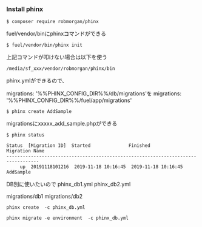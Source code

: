 ### Install phinx
```$ composer require robmorgan/phinx```

fuel/vendor/binにphinxコマンドができる

```$ fuel/vendor/bin/phinx init```

上記コマンドが叩けない場合は以下を使う

```/media/sf_xxx/vendor/robmorgan/phinx/bin```

phinx.ymlができるので、

migrations: '%%PHINX_CONFIG_DIR%%/db/migrations'を
migrations: '%%PHINX_CONFIG_DIR%%/fuel/app/migrations'

```$ phinx create AddSample```

migrationsにxxxxx_add_sample.phpができる

```$ phinx status```

```
Status  [Migration ID]  Started              Finished             Migration Name 
----------------------------------------------------------------------------------
     up  20191118101216  2019-11-18 10:16:45  2019-11-18 10:16:45  AddSample
```

DB別に使いたいので
phinx_db1.yml
phinx_db2.yml

migrations/db1
migrations/db2

```phinx create  -c phinx_db.yml```

```phinx migrate -e environment  -c phinx_db.yml```
